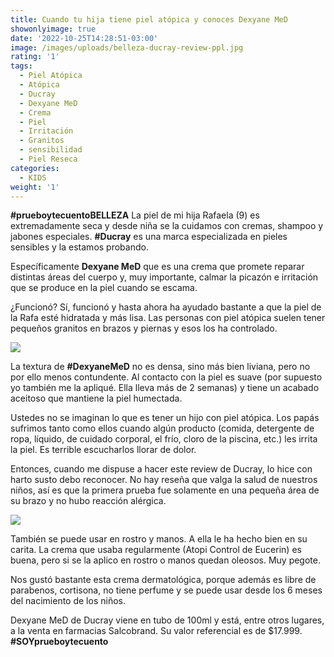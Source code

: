 ```yaml
---
title: Cuando tu hija tiene piel atópica y conoces Dexyane MeD
showonlyimage: true
date: '2022-10-25T14:28:51-03:00'
image: /images/uploads/belleza-ducray-review-ppl.jpg
rating: '1'
tags:
  - Piel Atópica
  - Atópica
  - Ducray
  - Dexyane MeD
  - Crema
  - Piel
  - Irritación
  - Granitos
  - sensibilidad
  - Piel Reseca
categories:
  - KIDS
weight: '1'
---
```

**\#prueboytecuentoBELLEZA** La piel de mi hija Rafaela (9) es extremadamente seca y desde niña se la cuidamos con cremas, shampoo y jabones especiales. **\#Ducray** es una marca especializada en pieles sensibles y la estamos probando.

<!--more-->

Específicamente **Dexyane MeD** que es una crema que promete reparar distintas áreas del cuerpo y, muy importante, calmar la picazón e irritación que se produce en la piel cuando se escama.



¿Funcionó? Sí, funcionó y hasta ahora ha ayudado bastante a que la piel de la Rafa esté hidratada y más lisa. Las personas con piel atópica suelen tener pequeños granitos en brazos y piernas y esos los ha controlado.



![](/images/uploads/belleza-ducray-review-ppl.jpg)

La textura de **\#DexyaneMeD** no es densa, sino más bien liviana, pero no por ello menos contundente. Al contacto con la piel es suave (por supuesto yo también me la apliqué. Ella lleva más de 2 semanas) y tiene un acabado aceitoso que mantiene la piel humectada.



Ustedes no se imaginan lo que es tener un hijo con piel atópica. Los papás sufrimos tanto como ellos cuando algún producto (comida, detergente de ropa, líquido, de cuidado corporal, el frío, cloro de la piscina, etc.) les irrita la piel. Es terrible escucharlos llorar de dolor.



Entonces, cuando me dispuse a hacer este review de Ducray, lo hice con harto susto debo reconocer. No hay reseña que valga la salud de nuestros niños, así es que la primera prueba fue solamente en una pequeña área de su brazo y no hubo reacción alérgica.



![](/images/uploads/belleza-ducray-dexyanemed.jpg)

También se puede usar en rostro y manos. A ella le ha hecho bien en su carita. La crema que usaba regularmente (Atopi Control de Eucerin) es buena, pero si se la aplico en rostro o manos quedan oleosos. Muy pegote.



Nos gustó bastante esta crema dermatológica, porque además es libre de parabenos, cortisona, no tiene perfume y se puede usar desde los 6 meses del nacimiento de los niños.



Dexyane MeD de Ducray viene en tubo de 100ml y está, entre otros lugares, a la venta en farmacias Salcobrand. Su valor referencial es de $17.999. **\#SOYprueboytecuento**
